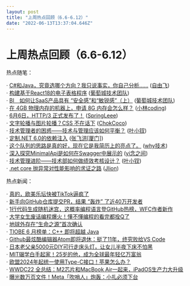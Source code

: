 ```yaml
---
layout: post
title: "上周热点回顾（6.6-6.12）"
date: "2022-06-13T13:37:04.646Z"
---
```

上周热点回顾（6.6-6.12）
================

热点随笔：

· [C#和Java，究竟选哪个方向？我只说事实，你自己分析……](https://www.cnblogs.com/freeflying/archive/2022/06/09/16359401.html) ([自由飞](https://www.cnblogs.com/freeflying/))  
· [构建基于React18的电子表格程序](https://www.cnblogs.com/powertoolsteam/archive/2022/06/09/16359020.html) ([葡萄城技术团队](https://www.cnblogs.com/powertoolsteam/))  
· [BI　如何让SaaS产品具有 “安全感”和“敏锐感”（上）](https://www.cnblogs.com/powertoolsteam/archive/2022/06/08/16355498.html) ([葡萄城技术团队](https://www.cnblogs.com/powertoolsteam/))  
· [在 4GB 物理内存的机器上，申请 8G 内存会怎么样？](https://www.cnblogs.com/xiaolincoding/archive/2022/06/08/16354881.html) ([小林coding](https://www.cnblogs.com/xiaolincoding/))  
· [6月6日，HTTP/3 正式发布了！](https://www.cnblogs.com/myshowtime/archive/2022/06/08/16354276.html) ([SpringLeee](https://www.cnblogs.com/myshowtime/))  
· [文字轮播与图片轮播？CSS 不在话下](https://www.cnblogs.com/coco1s/archive/2022/06/07/16350891.html) ([ChokCoco](https://www.cnblogs.com/coco1s/))  
· [技术管理者的困惑——技术与管理应该如何平衡？](https://www.cnblogs.com/yexiaochai/archive/2022/06/07/16348081.html) ([叶小钗](https://www.cnblogs.com/yexiaochai/))  
· [定制.NET 6.0的依赖注入](https://www.cnblogs.com/jackyfei/archive/2022/06/08/16354343.html) ([张飞洪\[厦门\]](https://www.cnblogs.com/jackyfei/))  
· [这个队列的思路是真的好，现在它是我简历上的亮点了。](https://www.cnblogs.com/thisiswhy/archive/2022/06/06/16347679.html) ([why技术](https://www.cnblogs.com/thisiswhy/))  
· [深入探究MinimalApi是如何在Swagger中展示的](https://www.cnblogs.com/wucy/archive/2022/06/06/16337780.html) ([yi念之间](https://www.cnblogs.com/wucy/))  
· [技术管理进阶——技术部如何做绩效考核设计？](https://www.cnblogs.com/yexiaochai/archive/2022/06/06/16348073.html) ([叶小钗](https://www.cnblogs.com/yexiaochai/))  
· [.net core 抛异常对性能影响的求证之路](https://www.cnblogs.com/jlion/archive/2022/06/11/16365572.html) ([Jlion](https://www.cnblogs.com/jlion/))

热点新闻：

· [真的，欧美乐坛快被TikTok逼疯了](https://news.cnblogs.com/n/722200/)  
· [新手向GitHub仓库提交PR，结果 “轰炸” 了近40万开发者](https://news.cnblogs.com/n/722155/)  
· [1行代码生成随机迷宫，这概率编程语言登GitHub热榜，WFC作者新作](https://news.cnblogs.com/n/722290/)  
· [大学女生废话编程爆火！懂不懂编程的看完都拴Q了](https://news.cnblogs.com/n/722494/)  
· [地球外存在“生命之源”首次确认](https://news.cnblogs.com/n/722266/)  
· [TIOBE 6 月榜单：C++ 即将超越 Java](https://news.cnblogs.com/n/722434/)  
· [Github最炫酷编辑器Atom即将退休：挺了11年，终究败给VS Code](https://news.cnblogs.com/n/722376/)  
· [日本老父亲5000元DIY可行走床头灯，让女儿半夜下床不怕黑](https://news.cnblogs.com/n/722161/)  
· [MIT辍学白手起家！25岁的他，成为全球最年轻亿万富翁](https://news.cnblogs.com/n/722157/)  
· [欧盟2024年起统一使用Type-C接口！苹果怎么办？](https://news.cnblogs.com/n/722260/)  
· [WWDC22 全总结：M2芯片和MacBook Air一起来，iPadOS生产力大升级](https://news.cnblogs.com/n/722165/)  
· [曝光数万页文件！Meta「吹哨人」炮轰：小扎必须下台](https://news.cnblogs.com/n/722116/)